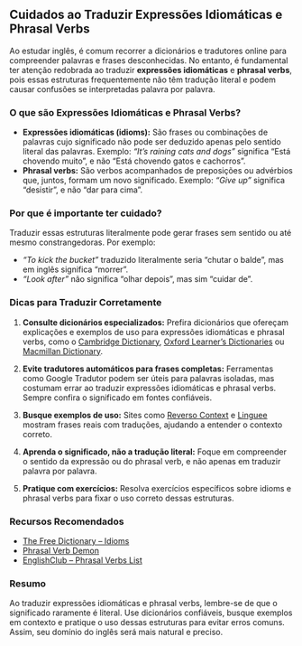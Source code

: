 
## Cuidados ao Traduzir Expressões Idiomáticas e Phrasal Verbs

Ao estudar inglês, é comum recorrer a dicionários e tradutores online para compreender palavras e frases desconhecidas. No entanto, é fundamental ter atenção redobrada ao traduzir **expressões idiomáticas** e **phrasal verbs**, pois essas estruturas frequentemente não têm tradução literal e podem causar confusões se interpretadas palavra por palavra.

### O que são Expressões Idiomáticas e Phrasal Verbs?

- **Expressões idiomáticas (idioms):** São frases ou combinações de palavras cujo significado não pode ser deduzido apenas pelo sentido literal das palavras. Exemplo: _“It’s raining cats and dogs”_ significa “Está chovendo muito”, e não “Está chovendo gatos e cachorros”.
- **Phrasal verbs:** São verbos acompanhados de preposições ou advérbios que, juntos, formam um novo significado. Exemplo: _“Give up”_ significa “desistir”, e não “dar para cima”.

### Por que é importante ter cuidado?

Traduzir essas estruturas literalmente pode gerar frases sem sentido ou até mesmo constrangedoras. Por exemplo:

- _“To kick the bucket”_ traduzido literalmente seria “chutar o balde”, mas em inglês significa “morrer”.
- _“Look after”_ não significa “olhar depois”, mas sim “cuidar de”.

### Dicas para Traduzir Corretamente

1. **Consulte dicionários especializados:** Prefira dicionários que ofereçam explicações e exemplos de uso para expressões idiomáticas e phrasal verbs, como o [Cambridge Dictionary](https://dictionary.cambridge.org/), [Oxford Learner’s Dictionaries](https://www.oxfordlearnersdictionaries.com/) ou [Macmillan Dictionary](https://www.macmillandictionary.com/).

2. **Evite tradutores automáticos para frases completas:** Ferramentas como Google Tradutor podem ser úteis para palavras isoladas, mas costumam errar ao traduzir expressões idiomáticas e phrasal verbs. Sempre confira o significado em fontes confiáveis.

3. **Busque exemplos de uso:** Sites como [Reverso Context](https://context.reverso.net/) e [Linguee](https://www.linguee.com/) mostram frases reais com traduções, ajudando a entender o contexto correto.

4. **Aprenda o significado, não a tradução literal:** Foque em compreender o sentido da expressão ou do phrasal verb, e não apenas em traduzir palavra por palavra.

5. **Pratique com exercícios:** Resolva exercícios específicos sobre idioms e phrasal verbs para fixar o uso correto dessas estruturas.

### Recursos Recomendados

- [The Free Dictionary – Idioms](https://idioms.thefreedictionary.com/)
- [Phrasal Verb Demon](http://www.phrasalverbdemon.com/)
- [EnglishClub – Phrasal Verbs List](https://www.englishclub.com/vocabulary/phrasal-verbs-list.htm)

### Resumo

Ao traduzir expressões idiomáticas e phrasal verbs, lembre-se de que o significado raramente é literal. Use dicionários confiáveis, busque exemplos em contexto e pratique o uso dessas estruturas para evitar erros comuns. Assim, seu domínio do inglês será mais natural e preciso.
```
